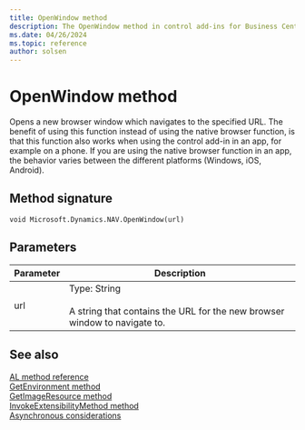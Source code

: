 ```yaml
---
title: OpenWindow method
description: The OpenWindow method in control add-ins for Business Central.
ms.date: 04/26/2024
ms.topic: reference
author: solsen
---
```


# OpenWindow method

Opens a new browser window which navigates to the specified URL. The benefit of using this function instead of using the native browser function, is that this function also works when using the control add-in in an app, for example on a phone. If you are using the native browser function in an app, the behavior varies between the different platforms (Windows, iOS, Android).

## Method signature

`void Microsoft.Dynamics.NAV.OpenWindow(url)`  
  
## Parameters  
  
|Parameter|Description|  
|---------|-----------|  
|url      |Type: String <br /><br /> A string that contains the URL for the new browser window to navigate to.|  
  
  
## See also

[AL method reference](../methods-auto/library.md)  
[GetEnvironment method](devenv-getenvironment-method.md)  
[GetImageResource method](devenv-getimageresource-method.md)   
[InvokeExtensibilityMethod method](devenv-invokeextensibility-method.md)   
[Asynchronous considerations](../devenv-control-addin-asynchronous-considerations.md)